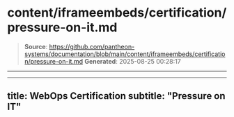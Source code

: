 # content/iframeembeds/certification/pressure-on-it.md

> **Source**: https://github.com/pantheon-systems/documentation/blob/main/content/iframeembeds/certification/pressure-on-it.md
> **Generated**: 2025-08-25 00:28:17

---

---
title: WebOps Certification
subtitle: "Pressure on IT"
---

<Partial file="certification-guide/pressure-on-it.md" />
